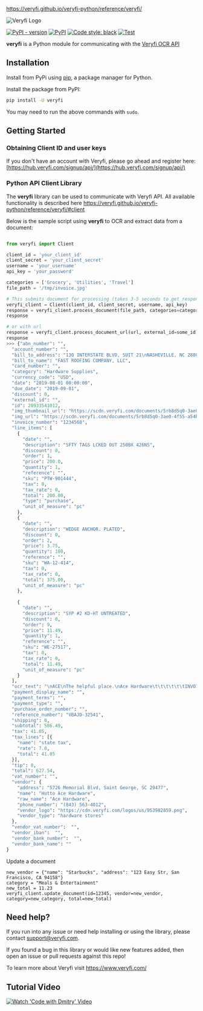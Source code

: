 https://veryfi.github.io/veryfi-python/reference/veryfi/

![Veryfi Logo](https://cdn.veryfi.com/logos/veryfi-logo-wide-github.png)

[![PyPI - version](https://img.shields.io/pypi/v/veryfi.svg)](https://pypi.python.org/pypi/veryfi/)
[![PyPI](https://img.shields.io/pypi/pyversions/veryfi.svg)](https://pypi.python.org/pypi/veryfi)
[![Code style: black](https://img.shields.io/badge/code%20style-black-000000.svg)](https://github.com/psf/black)
[![Test](https://github.com/veryfi/veryfi-python/actions/workflows/test.yml/badge.svg?branch=master)](https://github.com/veryfi/veryfi-python/actions/workflows/test.yml)

**veryfi** is a Python module for communicating with the [Veryfi OCR API](https://veryfi.com/api/)

## Installation

Install from PyPi using [pip](http://www.pip-installer.org/en/latest/), a
package manager for Python.


Install the package from PyPI:
```bash
pip install -U veryfi
```
You may need to run the above commands with `sudo`.

## Getting Started

### Obtaining Client ID and user keys
If you don't have an account with Veryfi, please go ahead and register here: [https://hub.veryfi.com/signup/api/](https://hub.veryfi.com/signup/api/)

### Python API Client Library
The **veryfi** library can be used to communicate with Veryfi API. All available functionality is described here https://veryfi.github.io/veryfi-python/reference/veryfi/#client

Below is the sample script using **veryfi** to OCR and extract data from a document:

```python

from veryfi import Client

client_id = 'your_client_id'
client_secret = 'your_client_secret'
username = 'your_username'
api_key = 'your_password'

categories = ['Grocery', 'Utilities', 'Travel']
file_path = '/tmp/invoice.jpg'

# This submits document for processing (takes 3-5 seconds to get response)
veryfi_client = Client(client_id, client_secret, username, api_key)
response = veryfi_client.process_document(file_path, categories=categories)
response

# or with url
response = veryfi_client.process_document_url(url, external_id=some_id)
response
>>> {"abn_number": "",
  "account_number": "",
  "bill_to_address": "130 INTERSTATE BLVD, SUIT 21\nNASHEVILLE, NC 28806",
  "bill_to_name": "FAST ROOFING COMPANY, LLC",
  "card_number": "",
  "category": "Hardware Supplies",
  "currency_code": "USD",
  "date": "2019-08-01 00:00:00",
  "due_date": "2019-09-01",
  "discount": 0,
  "external_id": "",
  "id": 28933541012,
  "img_thumbnail_url": "https://scdn.veryfi.com/documents/5rb8d5q0-3ae0-4f55-a54b-c01a553ab2da_t.jpg",
  "img_url": "https://scdn.veryfi.com/documents/5rb8d5q0-3ae0-4f55-a54b-c01a553ab2da.pdf",
  "invoice_number": "1234568",
  "line_items": [
    {
      "date": "",
      "description": "SFTY TAGS LCKED OUT 250BX 426NS",
      "discount": 0,
      "order": 1,
      "price": 200.0,
      "quantity": 1,
      "reference": "",
      "sku": "PTW-901444",
      "tax": 0,
      "tax_rate": 0,
      "total": 200.00,
      "type": "purchase",
      "unit_of_measure": "pc"
    },
    {
      "date": "",
      "description": "WEDGE ANCHOR. PLATED",
      "discount": 0,
      "order": 2,
      "price": 3.75,
      "quantity": 100,
      "reference": "",
      "sku": "WA-12-414",
      "tax": 0,
      "tax_rate": 0,
      "total": 375.00,
      "unit_of_measure": "pc"
    },
    
    {
      "date": "",
      "description": "SYP #2 KD-HT UNTREATED",
      "discount": 0,
      "order": 9,
      "price": 11.49,
      "quantity": 1,
      "reference": "",
      "sku": "WE-27517",
      "tax": 0,
      "tax_rate": 0,
      "total": 11.49,
      "unit_of_measure": "pc"
    }
  ],
  "ocr_text": "\nACE\nThe helpful place.\nAce Hardware\t\t\t\t\t\tINVOICE\n5726.....",
  "payment_display_name": "",
  "payment_terms": "",
  "payment_type": "",
  "purchase_order_number": "",
  "reference_number": "VBAJD-32541",
  "shipping": 0,
  "subtotal": 586.49,
  "tax": 41.05,
  "tax_lines": [{
    "name": "state tax",
    "rate": 7.0,
    "total": 41.05
  }],
  "tip": 0,
  "total": 627.54,
  "vat_number": "",
  "vendor": {
    "address": "5726 Memorial Blvd, Saint George, SC 29477",
    "name": "Hutto Ace Hardware",
    "raw_name": "Ace Hardware",
    "phone_number": "(843) 563-4012",
    "vendor_logo": "https://cdn.veryfi.com/logos/us/953982859.png",
    "vendor_type": "hardware stores"
  },
  "vendor_vat_number":  "",
  "vendor_iban":  "",
  "vendor_bank_number":  "", 
  "vendor_bank_name": ""
}
``` 

Update a document
```
new_vendor = {"name": "Starbucks", "address": "123 Easy Str, San Francisco, CA 94158"}
category = "Meals & Entertainment"
new_total = 11.23
veryfi_client.update_document(id=12345, vendor=new_vendor, category=new_category, total=new_total)
```


## Need help?
If you run into any issue or need help installing or using the library, please contact support@veryfi.com.

If you found a bug in this library or would like new features added, then open an issue or pull requests against this repo!

To learn more about Veryfi visit https://www.veryfi.com/

## Tutorial Video

[![Watch 'Code with Dmitry' Video](https://img.youtube.com/vi/CwNkFxVEwuo/0.jpg)](https://www.youtube.com/watch?v=CwNkFxVEwuo&list=PLkA-lFc8JUY53MNgA5FWJSLXoW5PWBDfK&index=2)
